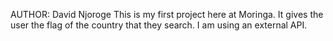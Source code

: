 AUTHOR: David Njoroge
This is my first project here at Moringa. It gives the user the flag of the country that they search.
I am using an external API.
